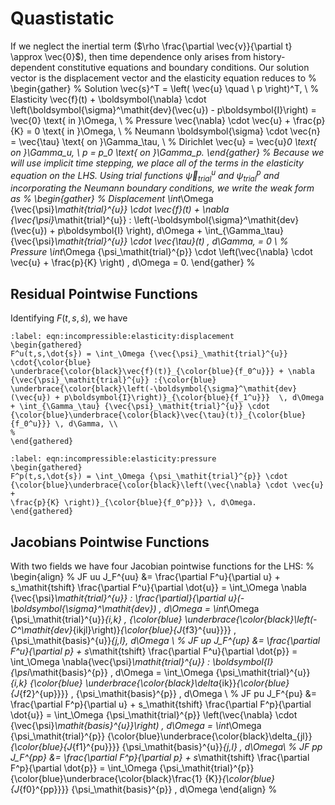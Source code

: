 # Quastistatic

If we neglect the inertial term ($\rho \frac{\partial \vec{v}}{\partial t} \approx \vec{0}$), then time dependence only arises from history-dependent constitutive equations and boundary conditions.
Our solution vector is the displacement vector and the elasticity equation reduces to
%
\begin{gather}
  % Solution
  \vec{s}^T = \left( \vec{u} \quad \ p \right)^T, \\
  % Elasticity
  \vec{f}(t) + \boldsymbol{\nabla} \cdot \left(\boldsymbol{\sigma}^\mathit{dev}(\vec{u}) - p\boldsymbol{I}\right) = \vec{0} \text{ in }\Omega, \\
  % Pressure
  \vec{\nabla} \cdot \vec{u} + \frac{p}{K} = 0 \text{ in }\Omega, \\
  % Neumann
  \boldsymbol{\sigma} \cdot \vec{n} = \vec{\tau} \text{ on }\Gamma_\tau, \\
  % Dirichlet
  \vec{u} = \vec{u}_0 \text{ on }\Gamma_u, \\
  p = p_0 \text{ on }\Gamma_p.
\end{gather}
%
Because we will use implicit time stepping, we place all of the terms in the elasticity equation on the LHS.
Using trial functions ${\vec{\psi}_\mathit{trial}^{u}}$ and ${\psi_\mathit{trial}^{p}}$ and incorporating the Neumann boundary conditions, we write the weak form as
%
\begin{gather}
% Displacement
\int_\Omega {\vec{\psi}_\mathit{trial}^{u}} \cdot \vec{f}(t) + \nabla {\vec{\psi}_\mathit{trial}^{u}} : \left(-\boldsymbol{\sigma}^\mathit{dev}(\vec{u}) + p\boldsymbol{I}
\right)\, d\Omega + \int_{\Gamma_\tau} {\vec{\psi}_\mathit{trial}^{u}} \cdot \vec{\tau}(t) \, d\Gamma, = 0 \\
% Pressure
\int_\Omega {\psi_\mathit{trial}^{p}} \cdot \left(\vec{\nabla} \cdot \vec{u} + \frac{p}{K} \right) \, d\Omega = 0.
\end{gather}
%
## Residual Pointwise Functions

Identifying $F(t,s,\dot{s})$, we have
```{math}
:label: eqn:incompressible:elasticity:displacement
\begin{gathered}
F^u(t,s,\dot{s}) = \int_\Omega {\vec{\psi}_\mathit{trial}^{u}} \cdot{\color{blue}
\underbrace{\color{black}\vec{f}(t)}_{\color{blue}{f_0^u}}} + \nabla {\vec{\psi}_\mathit{trial}^{u}} :{\color{blue}
\underbrace{\color{black}\left(-\boldsymbol{\sigma}^\mathit{dev}(\vec{u}) + p\boldsymbol{I}\right)}_{\color{blue}{f_1^u}}}  \, d\Omega
+ \int_{\Gamma_\tau} {\vec{\psi}_\mathit{trial}^{u}} \cdot {\color{blue}\underbrace{\color{black}\vec{\tau}(t)}_{\color{blue}{f_0^u}}} \, d\Gamma, \\
%
\end{gathered}
```
```{math}
:label: eqn:incompressible:elasticity:pressure
\begin{gathered}
F^p(t,s,\dot{s}) = \int_\Omega {\psi_\mathit{trial}^{p}} \cdot {\color{blue}\underbrace{\color{black}\left(\vec{\nabla} \cdot \vec{u} +
\frac{p}{K} \right)}_{\color{blue}{f_0^p}}} \, d\Omega.
\end{gathered}
```
## Jacobians Pointwise Functions

With two fields we have four Jacobian pointwise functions for the LHS:
%
\begin{align}
% JF uu
J_F^{uu} &= \frac{\partial F^u}{\partial u} + s_\mathit{tshift} \frac{\partial F^u}{\partial \dot{u}} =
           \int_\Omega \nabla {\vec{\psi}_\mathit{trial}^{u}} : \frac{\partial}{\partial u}(-\boldsymbol{\sigma}^\mathit{dev}) \, d\Omega
            = \int_\Omega {\psi_\mathit{trial}^{u}}_{i,k} \, {\color{blue}
\underbrace{\color{black}\left(-C^\mathit{dev}_{ikjl}\right)}_{\color{blue}{J_{f3}^{uu}}}}  \, {\psi_\mathit{basis}^{u}}_{j,l}\, d\Omega \\
% JF up
J_F^{up} &= \frac{\partial F^u}{\partial p} + s_\mathit{tshift} \frac{\partial F^u}{\partial \dot{p}} =
           \int_\Omega \nabla{\vec{\psi}_\mathit{trial}^{u}} : \boldsymbol{I} {\psi_\mathit{basis}^{p}} \,  d\Omega
           = \int_\Omega {\psi_\mathit{trial}^{u}}_{i,k} {\color{blue}  \underbrace{\color{black}\delta_{ik}}_{\color{blue}{J_{f2}^{up}}}} \, {\psi_\mathit{basis}^{p}} \, d\Omega \\
% JF pu
J_F^{pu} &= \frac{\partial F^p}{\partial u} + s_\mathit{tshift} \frac{\partial F^p}{\partial \dot{u}} =
           \int_\Omega {\psi_\mathit{trial}^{p}} \left(\vec{\nabla}  \cdot {\vec{\psi}_\mathit{basis}^{u}}\right) \, d\Omega
           = \int_\Omega {\psi_\mathit{trial}^{p}} {\color{blue}\underbrace{\color{black}\delta_{jl}}_{\color{blue}{J_{f1}^{pu}}}} {\psi_\mathit{basis}^{u}}_{j,l} \, d\Omega\\
% JF pp
J_F^{pp} &= \frac{\partial F^p}{\partial p}  + s_\mathit{tshift} \frac{\partial F^p}{\partial \dot{p}} =
           \int_\Omega {\psi_\mathit{trial}^{p}}{\color{blue}\underbrace{\color{black}\frac{1} {K}}_{\color{blue}{J_{f0}^{pp}}}} {\psi_\mathit{basis}^{p}} \, d\Omega
\end{align}
%
